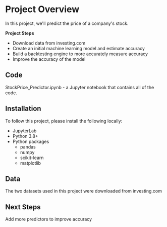 # Project Overview
In this project, we'll predict the price of a company's stock. 

**Project Steps**
- Download data from investing.com
- Create an initial machine learning model and estimate accuracy
- Build a backtesting engine to more accurately measure accuracy
- Improve the accuracy of the model

## Code
StockPrice_Predictor.ipynb - a Jupyter notebook that contains all of the code.

## Installation
To follow this project, please install the following locally:
- JupyterLab
- Python 3.8+
- Python packages
  - pandas
  - numpy
  - scikit-learn
  - matplotlib

## Data
The two datasets used in this project were downloaded from investing.com

## Next Steps
Add more predictors to improve accuracy
